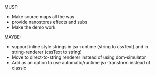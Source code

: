 MUST:
- Make source maps all the way
- provide nanostores effects and subs
- Make the demo work

MAYBE:
- support inline style strings in jsx-runtime (string to cssText) and in string-renderer (cssText to string)
- Move to direct-to-string renderer instead of using dom-simulator
- Add as an option to use automatic/runtime jsx-transform instead of classic